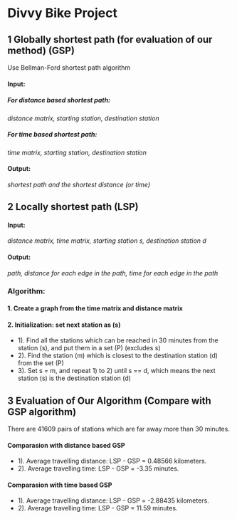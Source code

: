 # Divvy Bike Project

## 1 Globally shortest path (for evaluation of our method) (GSP)
Use Bellman-Ford shortest path algorithm
#### Input: 
##### For distance based shortest path:
*distance matrix, starting station, destination station*
##### For time based shortest path:
*time matrix, starting station, destination station*
#### Output: 
*shortest path and the shortest distance (or time)*


## 2 Locally shortest path (LSP)
#### Input: 
*distance matrix, time matrix, starting station s, destination station d*
#### Output: 
*path, distance for each edge in the path, time for each edge in the path*
### Algorithm: 
#### 1. Create a graph from the time matrix and distance matrix
#### 2. Initialization: set next station as (s)
- 1). Find all the stations which can be reached in 30 minutes from the station (s), and put them in a set (P) (excludes s)
- 2). Find the station (m) which is closest to the destination station (d) from the set (P)
- 3). Set s = m, and repeat 1) to 2) until s == d, which means the next station (s) is the destination station (d)


## 3 Evaluation of Our Algorithm (Compare with GSP algorithm)
There are 41609 pairs of stations which are far away more than 30 minutes.
#### Comparasion with distance based GSP
- 1). Average travelling distance: LSP - GSP = 0.48566 kilometers.
- 2). Average travelling time: LSP - GSP = -3.35 minutes.
#### Comparasion with time based GSP
- 1). Average travelling distance: LSP - GSP = -2.88435 kilometers.
- 2). Average travelling time: LSP - GSP = 11.59 minutes.
